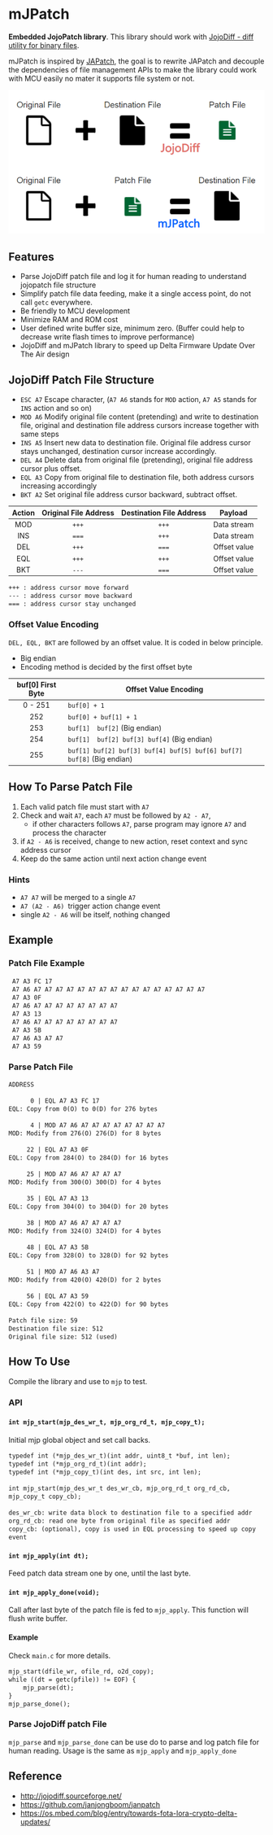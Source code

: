 # mJPatch

**Embedded JojoPatch library**. This library should work with [JojoDiff -  diff utility for binary files](<http://jojodiff.sourceforge.net/>).

mJPatch is inspired by [JAPatch](<https://github.com/janjongboom/janpatch>), the goal is to rewrite JAPatch and decouple the dependencies of file management APIs to make the library could work with MCU easily no mater it supports file system or not.

![1556260153820](img/flow.png)

## Features

- Parse JojoDiff patch file and log it for human reading to understand jojopatch file structure
- Simplify patch file data feeding, make it a single access point, do not call `getc` everywhere.
- Be friendly to MCU development
- Minimize RAM and ROM cost
- User defined write buffer size, minimum zero. (Buffer could help to decrease write flash times to improve performance)
- JojoDiff and mJPatch library to speed up Delta Firmware Update Over The Air design

## JojoDiff Patch File Structure

- `ESC A7` Escape character, (`A7 A6` stands for `MOD` action, `A7 A5` stands for `INS` action and so on)
- `MOD A6` Modify original file content (pretending) and write to destination file, original and destination file address cursors increase together with same steps 
- `INS A5` Insert new data to destination file. Original file address cursor stays unchanged, destination cursor increase accordingly. 
- `DEL A4` Delete data from original file (pretending), original file address cursor plus offset. 
- `EQL A3` Copy from original file to destination file, both address cursors increasing accordingly
- `BKT A2` Set original file address cursor backward, subtract offset. 

| Action | Original File Address | Destination File Address |   Payload    |
| :----: | :-------------------: | :----------------------: | :----------: |
|  MOD   |         `+++`         |          `+++`           | Data stream  |
|  INS   |         `===`         |          `+++`           | Data stream  |
|  DEL   |         `+++`         |          `===`           | Offset value |
|  EQL   |         `+++`         |          `+++`           | Offset value |
|  BKT   |         `---`         |          `===`           | Offset value |

```
+++ : address cursor move forward
--- : address cursor move backward
=== : address cursor stay unchanged
```

### Offset Value Encoding

`DEL, EQL, BKT` are followed by an offset value. It is coded in below principle. 

- Big endian
- Encoding method is decided by the first offset byte

| buf[0] First Byte | Offset Value Encoding                                        |
| :---------------: | ------------------------------------------------------------ |
|      0 - 251      | `buf[0] + 1`                                                 |
|        252        | `buf[0] + buf[1] + 1`                                        |
|        253        | `buf[1]  buf[2]` (Big endian)                                |
|        254        | `buf[1]  buf[2] buf[3] buf[4]` (Big endian)                  |
|        255        | `buf[1] buf[2] buf[3] buf[4] buf[5] buf[6] buf[7] buf[8]` (Big endian) |

## How To Parse Patch File

1. Each valid patch file must start with `A7`
2. Check and wait `A7`, each `A7` must be followed by `A2 - A7`, 
   - if other characters follows `A7`, parse program may ignore `A7` and process the character
3. if `A2 - A6` is received, change to new action, reset context and sync address cursor
4. Keep do the same action until next action change event

### Hints

- `A7 A7` will be merged to a single `A7`
- `A7 (A2 - A6) `trigger action change event
- single `A2 - A6` will be itself, nothing changed

## Example

### Patch File Example

```
 A7 A3 FC 17 
 A7 A6 A7 A7 A7 A7 A7 A7 A7 A7 A7 A7 A7 A7 A7 A7 A7 A7 
 A7 A3 0F 
 A7 A6 A7 A7 A7 A7 A7 A7 A7 A7 
 A7 A3 13 
 A7 A6 A7 A7 A7 A7 A7 A7 A7 A7 
 A7 A3 5B 
 A7 A6 A3 A7 A7 
 A7 A3 59 
```

### Parse Patch File

```
ADDRESS

      0 | EQL A7 A3 FC 17
EQL: Copy from 0(O) to 0(D) for 276 bytes

      4 | MOD A7 A6 A7 A7 A7 A7 A7 A7 A7 A7
MOD: Modify from 276(O) 276(D) for 8 bytes

     22 | EQL A7 A3 0F
EQL: Copy from 284(O) to 284(D) for 16 bytes

     25 | MOD A7 A6 A7 A7 A7 A7
MOD: Modify from 300(O) 300(D) for 4 bytes

     35 | EQL A7 A3 13
EQL: Copy from 304(O) to 304(D) for 20 bytes

     38 | MOD A7 A6 A7 A7 A7 A7
MOD: Modify from 324(O) 324(D) for 4 bytes

     48 | EQL A7 A3 5B
EQL: Copy from 328(O) to 328(D) for 92 bytes

     51 | MOD A7 A6 A3 A7
MOD: Modify from 420(O) 420(D) for 2 bytes

     56 | EQL A7 A3 59
EQL: Copy from 422(O) to 422(D) for 90 bytes

Patch file size: 59
Destination file size: 512
Original file size: 512 (used)
```



## How To Use

Compile the library and use to `mjp` to test.

### API

#### `int mjp_start(mjp_des_wr_t, mjp_org_rd_t, mjp_copy_t);`

Initial mjp global object and set call backs.

```
typedef int (*mjp_des_wr_t)(int addr, uint8_t *buf, int len);
typedef int (*mjp_org_rd_t)(int addr);
typedef int (*mjp_copy_t)(int des, int src, int len);

int mjp_start(mjp_des_wr_t des_wr_cb, mjp_org_rd_t org_rd_cb, mjp_copy_t copy_cb);

des_wr_cb: write data block to destination file to a specified addr
org_rd_cb: read one byte from original file as specified addr
copy_cb: (optional), copy is used in EQL processing to speed up copy event

```

#### `int mjp_apply(int dt);`

Feed patch data stream one by one, until the last byte.

#### `int mjp_apply_done(void);`

Call after last byte of the patch file is fed to `mjp_apply`. This function will flush write buffer.

#### Example

Check `main.c` for more details.

```
mjp_start(dfile_wr, ofile_rd, o2d_copy);
while ((dt = getc(pfile)) != EOF) {
	mjp_parse(dt);
}
mjp_parse_done();
```

### Parse JojoDiff patch File

`mjp_parse` and `mjp_parse_done` can be use do to parse and log patch file for human reading. Usage is the same as `mjp_apply` and `mjp_apply_done`

## Reference

- <http://jojodiff.sourceforge.net/>
- <https://github.com/janjongboom/janpatch>
- <https://os.mbed.com/blog/entry/towards-fota-lora-crypto-delta-updates/>



